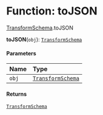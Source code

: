 # Function: toJSON

[TransformSchema](/en/auto-docs/core/modules/TransformSchema.md).toJSON

**toJSON**(`obj`): [`TransformSchema`](/en/auto-docs/core/interfaces/TransformSchema-1.md)

#### Parameters

| Name | Type |
| :------ | :------ |
| `obj` | [`TransformSchema`](/en/auto-docs/core/interfaces/TransformSchema-1.md) |

#### Returns

[`TransformSchema`](/en/auto-docs/core/interfaces/TransformSchema-1.md)

